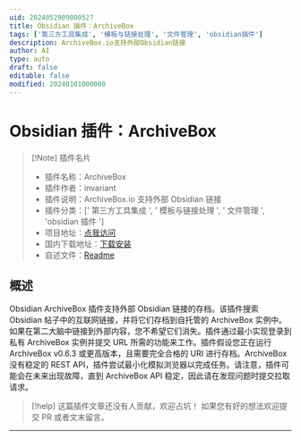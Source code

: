 ```yaml
---
uid: 2024052909000527
title: Obsidian 插件：ArchiveBox
tags: ['第三方工具集成', '模板与链接处理', '文件管理', 'obsidian插件']
description: ArchiveBox.io支持外部Obsidian链接
author: AI
type: auto
draft: false
editable: false
modified: 20240101000000
---
```


# Obsidian 插件：ArchiveBox

> [!Note] 插件名片
> - 插件名称：ArchiveBox
> - 插件作者：invariant
> - 插件说明：ArchiveBox.io 支持外部 Obsidian 链接
> - 插件分类：[' 第三方工具集成 ', ' 模板与链接处理 ', ' 文件管理 ', 'obsidian 插件 ']
> - 项目地址：[点我访问](https://github.com/invariant/obsidian-archivebox-plugin)
> - 国内下载地址：[下载安装](https://pkmer.cn/products/plugin/pluginMarket/?obsidian-archivebox-plugin)
> - 自述文件：[Readme](https://ghproxy.net/https://raw.githubusercontent.com/invariant/obsidian-archivebox-plugin/main/README.md)

## 概述

Obsidian ArchiveBox 插件支持外部 Obsidian 链接的存档。该插件搜索 Obsidian 帖子中的互联网链接，并将它们存档到自托管的 ArchiveBox 实例中。如果在第二大脑中链接到外部内容，您不希望它们消失。插件通过最小实现登录到私有 ArchiveBox 实例并提交 URL 所需的功能来工作。插件假设您正在运行 ArchiveBox v0.6.3 或更高版本，且需要完全合格的 URI 进行存档。ArchiveBox 没有稳定的 REST API，插件尝试最小化模拟浏览器以完成任务。请注意，插件可能会在未来出现故障，直到 ArchiveBox API 稳定，因此请在发现问题时提交拉取请求。

> [!help]
> 这篇插件文章还没有人贡献，欢迎占坑！
> 如果您有好的想法欢迎提交 PR 或者文末留言。

---



